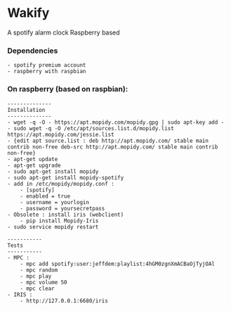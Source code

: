 # Wakify
A spotify alarm clock Raspberry based

### Dependencies
    - spotify premium account
    - raspberry with raspbian

### On raspberry (based on raspbian):
    --------------
    Installation 
    --------------
    - wget -q -O - https://apt.mopidy.com/mopidy.gpg | sudo apt-key add -
    - sudo wget -q -O /etc/apt/sources.list.d/mopidy.list https://apt.mopidy.com/jessie.list
    - {edit apt source.list : deb http://apt.mopidy.com/ stable main contrib non-free deb-src http://apt.mopidy.com/ stable main contrib non-free}
    - apt-get update
    - apt-get upgrade
    - sudo apt-get install mopidy
    - sudo apt-get install mopidy-spotify
    - add in /etc/mopidy/mopidy.conf :
        - [spotify]
        - enabled = true
        - username = yourlogin
        - password = yoursecretpass
    - Obsolete : install iris (webclient)
        - pip install Mopidy-Iris
    - sudo service mopidy restart
    
    -----------
    Tests 
    -----------
    - MPC :
        - mpc add spotify:user:jeffdem:playlist:4hGM0zgnXmACBaOjTyjOAl
        - mpc random
        - mpc play
        - mpc volume 50
        - mpc clear
    - IRIS :
        - http://127.0.0.1:6680/iris
